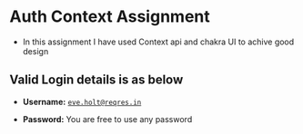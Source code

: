 # Auth Context Assignment 

- In this assignment I have used Context api and chakra UI to achive good design 

## Valid Login details is as below 
- <b>Username:</b> <code>eve.holt@reqres.in</code>

- <b>Password:</b> You are free to use any password

